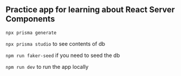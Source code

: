 ## Practice app for learning about React Server Components

`npx prisma generate`

`npx prisma studio` to see contents of db

`npm run faker-seed` if you need to seed the db

`npm run dev` to run the app locally
